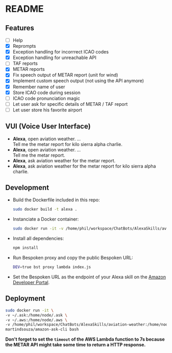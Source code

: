 # README

## Features
* [ ] Help
* [x] Reprompts
* [x] Exception handling for incorrrect ICAO codes
* [x] Exception handling for unreachable API
* [ ] TAF reports
* [x] METAR reports
* [x] Fix speech output of METAR report (unit for wind)
* [x] Implement custom speech output (not using the API anymore)
* [x] Remember name of user
* [x] Store ICAO code during session
* [ ] ICAO code pronunciation magic
* [ ] Let user ask for specific details of METAR / TAF report
* [ ] Let user store his favorite airport

## VUI (Voice User Interface)
* **Alexa**, open aviation weather. _..._  
  Tell me the metar report for kilo sierra alpha charlie.
* **Alexa**, open aviation weather. _..._  
  Tell me the metar report.
* **Alexa**, ask aviation weather for the metar report.
* **Alexa**, ask aviation weather for the metar report for kilo sierra alpha charlie.

## Development
* Build the Dockerfile included in this repo:
  ```bash
  sudo docker build -t alexa .
  ```
* Instanciate a Docker container: 
  ```bash
  sudo docker run -it -v /home/phil/workspace/ChatBots/AlexaSkills/aviation-weather/:/skill alexa
  ```
* Install all dependencies:
  ```bash
  npm install
  ```
* Run Bespoken proxy and copy the public Bespoken URL:
  ```bash
  DEV=true bst proxy lambda index.js
  ```
* Set the Bespoken URL as the endpoint of your Alexa skill on the [Amazon Developer Portal](https://developer.amazon.com/alexa/console/ask).

## Deployment

```bash
sudo docker run -it \
-v ~/.ask:/home/node/.ask \
-v ~/.aws:/home/node/.aws \
-v /home/phil/workspace/ChatBots/AlexaSkills/aviation-weather:/home/node/app \
martindsouza/amazon-ask-cli bash
```

**Don't forget to set the `timeout` of the AWS Lambda function to 7s because the METAR API might take some time to return a HTTP response.**